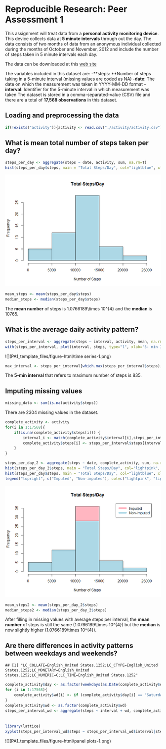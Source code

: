 # Reproducible Research: Peer Assessment 1

This assignment will treat data from a **personal activity monitoring device**. This device collects data at **5 minute intervals** through out the day. The data consists of two months of data from an anonymous individual collected during the months of October and November, 2012 and include the number of steps taken in 5 minute intervals each day.

The data can be downloaded at this [web site](https://d396qusza40orc.cloudfront.net/repdata%2Fdata%2Factivity.zip)

The variables included in this dataset are:
-**steps: **Number of steps taking in a 5-minute interval (missing values are coded as NA)
-**date**: The date on which the measurement was taken in YYYY-MM-DD format
-**interval**: Identifier for the 5-minute interval in which measurement was taken
The dataset is stored in a comma-separated-value (CSV) file and there are a total of **17,568 observations** in this dataset.


## Loading and preprocessing the data

```r
if(!exists("activity")){activity <- read.csv("./activity/activity.csv")}
```


## What is mean total number of steps taken per day?


```r
steps_per_day <- aggregate(steps ~ date, activity, sum, na.rm=T)
hist(steps_per_day$steps, main = "Total Steps/Day", col="lightblue", xlab="Number of Steps")
```

![](PA1_template_files/figure-html/histogram-1.png)<!-- -->


```r
mean_steps <- mean(steps_per_day$steps)
median_steps <- median(steps_per_day$steps)
```

The **mean number** of steps is 1.0766189\times 10^{4} and the **median** is 10765.

## What is the average daily activity pattern?


```r
steps_per_interval <- aggregate(steps ~ interval, activity, mean, na.rm=T)
with(steps_per_interval, plot(interval, steps, type="l", xlab="5- min Intervals", ylab="Avg steps across all days", main = "Average daily activity pattern"))
```

![](PA1_template_files/figure-html/time series-1.png)<!-- -->


```r
max_interval <- steps_per_interval[which.max(steps_per_interval$steps),1]
```

The **5-min interval** that refers to maximum number of steps is 835.


## Imputing missing values


```r
missing_data <- sum(is.na(activity$steps))
```

There are 2304 missing values in the dataset.


```r
complete_activity <- activity
for(i in 1:17568){
    if(is.na(complete_activity$steps[i])) {
        interval_i <- match(complete_activity$interval[i],steps_per_interval$interval)
        complete_activity$steps[i] <- steps_per_interval$steps[interval_i]
    }
}
```


```r
steps_per_day_2 <- aggregate(steps ~ date, complete_activity, sum, na.rm=T)
hist(steps_per_day_2$steps, main = "Total Steps/Day", col="lightpink", xlab="Number of Steps")
hist(steps_per_day$steps, main = "Total Steps/Day", col="lightblue", xlab="Number of Steps", add=T)
legend("topright", c("Imputed", "Non-imputed"), col=c("lightpink", "lightblue"), lwd=7)
```

![](PA1_template_files/figure-html/histogram2-1.png)<!-- -->


```r
mean_steps2 <- mean(steps_per_day_2$steps)
median_steps2 <- median(steps_per_day_2$steps)
```

After filling in missing values with average steps per interval, the **mean number** of steps is still the same (1.0766189\times 10^{4}) but the **median** is now slightly higher (1.0766189\times 10^{4}).


## Are there differences in activity patterns between weekdays and weekends?



```
## [1] "LC_COLLATE=English_United States.1252;LC_CTYPE=English_United States.1252;LC_MONETARY=English_United States.1252;LC_NUMERIC=C;LC_TIME=English_United States.1252"
```



```r
complete_activity$day <- as.factor(weekdays(as.Date(complete_activity$date)))
for (i in 1:17568){
    complete_activity$wd[i] <- if (complete_activity$day[i] == "Saturday" || complete_activity$day[i] == "Sunday") {"Weekend"} else {"Weekday"}
}
complete_activity$wd <- as.factor(complete_activity$wd)
steps_per_interval_wd <- aggregate(steps ~ interval + wd, complete_activity, mean, na.rm=T)


library(lattice)
xyplot(steps_per_interval_wd$steps ~ steps_per_interval_wd$interval|steps_per_interval_wd$wd, main="Average Steps per Day by Interval",xlab="5-min Interval", ylab="Avg steps",layout=c(1,2), type="l")
```

![](PA1_template_files/figure-html/panel plots-1.png)<!-- -->

